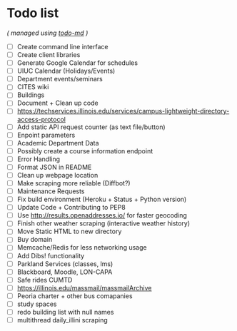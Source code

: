 # Todo list

_\( managed using [todo-md](https://github.com/Hypercubed/todo-md) \)_

- [ ] Create command line interface
- [ ] Create client libraries
- [ ] Generate Google Calendar for schedules
- [ ] UIUC Calendar (Holidays/Events)
- [ ] Department events/seminars
- [ ] CITES wiki
- [ ] Buildings
- [ ] Document + Clean up code
- [ ] https://techservices.illinois.edu/services/campus-lightweight-directory-access-protocol
- [ ] Add static API request counter (as text file/button)
- [ ] Enpoint parameters
- [ ] Academic Department Data
- [ ] Possibly create a course information endpoint
- [ ] Error Handling
- [ ] Format JSON in README
- [ ] Clean up webpage location
- [ ] Make scraping more reliable (Diffbot?)
- [ ] Maintenance Requests
- [ ] Fix build environment (Heroku + Status + Python version)
- [ ] Update Code + Contributing to PEP8
- [ ] Use http://results.openaddresses.io/ for faster geocoding
- [ ] Finish other weather scraping (interactive weather history)
- [ ] Move Static HTML to new directory
- [ ] Buy domain
- [ ] Memcache/Redis for less networking usage
- [ ] Add Dibs! functionality
- [ ] Parkland Services (classes, lms)
- [ ] Blackboard, Moodle, LON-CAPA
- [ ] Safe rides CUMTD
- [ ] https://illinois.edu/massmail/massmailArchive
- [ ] Peoria charter + other bus comapanies
- [ ] study spaces
- [ ] redo building list with null names
- [ ] multithread daily_illini scraping
